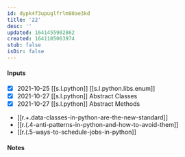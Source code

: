 ```yaml
---
id: dypk4f3upuglfrlm80ae3kd
title: '22'
desc: ''
updated: 1641455902862
created: 1641105063974
stub: false
isDir: false
---
```



#### Inputs

- [x] 2021-10-25 [[s.l.python]] [[s.l.python.libs.enum]]
- [x] 2021-10-27 [[s.l.python]] Abstract Classes
- [x] 2021-10-27 [[s.l.python]] Abstract Methods

- [[r.+.data-classes-in-python-are-the-new-standard]]
- [[r.(.4-anti-patterns-in-python-and-how-to-avoid-them]]
- [[r.(.5-ways-to-schedule-jobs-in-python]]

#### Notes

